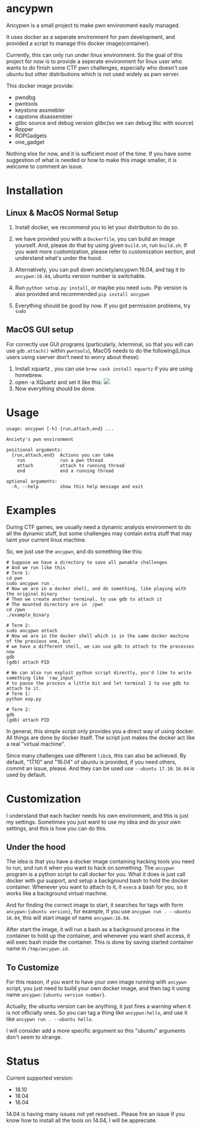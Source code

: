 # ancypwn

Ancypwn is a small project to make pwn environment easily managed.

It uses docker as a seperate environment for pwn development, and provided a script to manage this docker image(container).

Currently, this can only run under linux environment. So the goal of this project for now is to provide a seperate environment for linux user who
wants to do finish some CTF pwn challenges, especially who doesn't use ubuntu but other distributions which is not used widely as pwn server.

This docker image provide:
* pwndbg
* pwntools
* keystone assmebler
* capstone disassembler
* glibc source and debug version glibc(so we can debug libc with source)
* Ropper
* ROPGadgets
* one_gadget

Nothing else for now, and it is sufficient most of the time. If you have some suggestion of what is needed or how to make this image smaller, 
it is welcome to comment an issue.

# Installation

## Linux & MacOS Normal Setup

1. Install docker, we recommend you to let your distribution to do so.

2. we have provided you with a `Dockerfile`, you can build an image yourself. And, please do that by using given `build.sh`, run `build.sh`. If you want more customization, please refer to customization section, and understand what's under the hood.

3. Alternatively, you can pull down anciety/ancypwn:16.04, and tag it to `ancypwn:16.04`, ubuntu version number is switchable.

3. Run `python setup.py install`, or maybe you need `sudo`. Pip version is also provided and recommended `pip install ancypwn`

4. Everything should be good by now. If you got permission problems, try `sudo`

## MacOS GUI setup

For correctly use GUI programs (particularly, lxterminal, so that you will can use `gdb.attach()` within `pwntools`), MacOS needs to do the following(Linux users using xserver don't need to worry about these):

1. Install xquartz , you can use `brew cask install xquartz` if you are using homebrew.
2. open -a XQuartz and set it like this:
   ![](https://blog-1252049492.cos.ap-hongkong.myqcloud.com/img/Xquartz.png)
3. Now everything should be done.

# Usage

```
usage: ancypwn [-h] {run,attach,end} ...

Anciety's pwn environment

positional arguments:
  {run,attach,end}  Actions you can take
    run             run a pwn thread
    attach          attach to running thread
    end             end a running thread

optional arguments:
  -h, --help        show this help message and exit

```

# Examples

During CTF games, we usually need a dynamic analysis environment to do all the dynamic stuff, but
some challenges may contain extra stuff that may taint your current linux machine.

So, we just use the `ancypwn`, and do something like this:

```
# Suppose we have a directory to save all pwnable challenges
# And we run like this
# Term 1:
cd pwn
sudo ancypwn run .
# Now we are in a docker shell, and do something, like playing with the original binary
# Then we create another terminal, to use gdb to attach it
# The mounted directory are in `/pwn`
cd /pwn
./example_binary

# Term 2:
sudo ancypwn attach
# Now we are in the docker shell which is in the same docker machine of the previous one, but
# we have a different shell, we can use gdb to attach to the processes now
gdb
(gdb) attach PID

# We can also run exploit python script directly, you'd like to write something like `raw_input`
# to pause the process a little bit and let terminal 2 to use gdb to attach to it.
# Term 1:
python exp.py

# Term 2:
gdb
(gdb) attach PID
```

In general, this simple script only provides you a direct way of using docker. All things are done
by docker itself. The script just makes the docker act like a real "virtual machine".

Since many challenges use different `libc`s, this can also be achieved. By default, "17.10" and
"16.04" of ubuntu is provided, if you need others, commit an issue, please. And they can be used
use `--ubuntu 17.10`. `16.04` is used by default.

# Customization

I understand that each hacker needs his own environment, and this is just my settings. Sometimes you just want to use my idea and do your own settings, and this is how you can do this.

## Under the hood

The idea is that you have a docker image containing hacking tools you need to run, and run it when you want to hack on something. The `ancypwn` program is a python script to call docker for you. What it does is just call docker with gui support, and setup a background bash to hold the docker container. Whenever you want to attach to it, it `exec`s a bash for you, so it works like a background virtual machine.

And for finding the correct image to start, it searches for tags with form `ancypwn:{ubuntu version}`, for example, if you use `ancypwn run . --ubuntu 16.04`, this will start image of name `ancypwn:16.04`.

After start the image, it will run a bash as a background process in the container to hold up the container, and whenever you want shell access, it will exec bash inside the container. This is done by saving started container name in `/tmp/ancypwn.id`.

## To Customize

For this reason, if you want to have your own image running with `ancypwn` script, you just need to build your own docker image, and then tag it using name `ancypwn:{ubuntu version number}`.

Actually, the ubuntu version can be anything, it just fires a warning when it is not officially ones. So you can tag a thing like `ancypwn:hello`, and use it like `ancypwn run . --ubuntu hello`.

I will consider add a more specific argument so this "ubuntu" arguments don't seem to strange.

# Status

Current supported version:

* 18.10
* 18.04
* 16.04

14.04 is having many issues not yet resolved.. Please fire an issue if you know how to install all the tools on 14.04, I will be appreciate.
